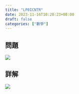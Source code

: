 ```yaml
---
title: "LP0ICNTR"
date: 2023-11-16T10:20:23+08:00
draft: false
categories: ["數學"]
---
```

<!--more-->

## 問題
<img src="/posts/solution/LP0ICNTR-q.png">

## 詳解
<img src="/posts/solution/LP0ICNTR-sol.png">

